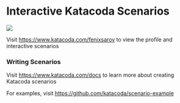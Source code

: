 # Interactive Katacoda Scenarios

[![](http://shields.katacoda.com/katacoda/fenixsarov/count.svg)](https://www.katacoda.com/fenixsarov "Get your profile on Katacoda.com")

Visit https://www.katacoda.com/fenixsarov to view the profile and interactive scenarios

### Writing Scenarios
Visit https://www.katacoda.com/docs to learn more about creating Katacoda scenarios

For examples, visit https://github.com/katacoda/scenario-example
